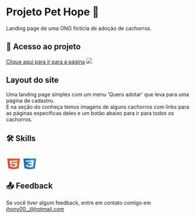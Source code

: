 # Projeto Pet Hope 🐶
Landing page de uma ONG fictícia de adoção de cachorros.

## 🔗 Acesso ao projeto
<a href="https://jhonyfreitasdev.github.io/projeto-pet-hope/">Clique aqui para ir para a página</a>
[<img src="src/gif/tela.gif">](https://jhonyfreitasdev.github.io/projeto-pet-hope/)

## Layout do site
Uma landing page simples com um menu 'Quero adotar' que leva para uma página de cadastro.\
E na seção do conheça temos imagens de alguns cachorros com links para as páginas expecíficas deles e um botão abaixo para ir para todos os cachorros. 

## 🛠 Skills
<div style="display: inline_block"><br>
  <img align="center" alt="HTML" height="30" width="40" src="https://raw.githubusercontent.com/devicons/devicon/master/icons/html5/html5-original.svg">
  <img align="center" alt="CSS" height="30" width="40" src="https://raw.githubusercontent.com/devicons/devicon/master/icons/css3/css3-original.svg">
</div>

## 📤 Feedback
Se você tiver algum feedback, entre em contato comigo em jhony00._@hotmail.com
